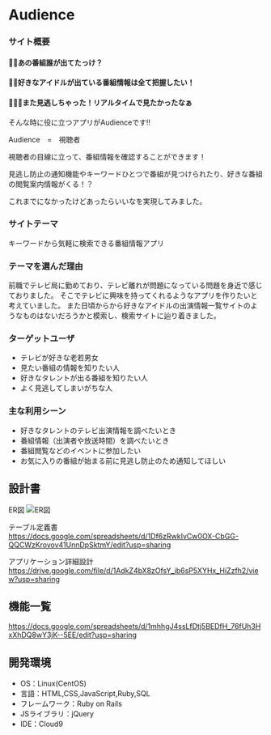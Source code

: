 # Audience

### サイト概要

#### 🤔💭あの番組誰が出てたっけ？
#### 👗💭好きなアイドルが出ている番組情報は全て把握したい！
#### 🤦‍♀️💭また見逃しちゃった！リアルタイムで見たかったなぁ

そんな時に役に立つアプリがAudienceです!!

Audience　=　視聴者

視聴者の目線に立って、番組情報を確認することができます！


見逃し防止の通知機能やキーワードひとつで番組が見つけられたり、好きな番組の閲覧案内情報がくる！？

これまでになかったけどあったらいいなを実現してみました。


### サイトテーマ
キーワードから気軽に検索できる番組情報アプリ

### テーマを選んだ理由
前職でテレビ局に勤めており、テレビ離れが問題になっている問題を身近で感じておりました。
そこでテレビに興味を持ってくれるようなアプリを作りたいと考えていました。
また日頃からから好きなアイドルの出演情報一覧サイトのようなものはないだろうかと模索し、検索サイトに辿り着きました。

### ターゲットユーザ
- テレビが好きな老若男女
- 見たい番組の情報を知りたい人
- 好きなタレントが出る番組を知りたい人
- よく見逃してしまいがちな人

### 主な利用シーン
- 好きなタレントのテレビ出演情報を調べたいとき
- 番組情報（出演者や放送時間）を調べたいとき
- 番組閲覧などのイベントに参加したい
- お気に入りの番組が始まる前に見逃し防止のため通知してほしい

## 設計書
ER図
![ER図](https://user-images.githubusercontent.com/82795561/126084218-12c8a575-58b1-4ece-804a-19d7dd3aa44a.png)

テーブル定義書
https://docs.google.com/spreadsheets/d/1Df6zRwkIvCw0OX-CbGG-QQCWzKroyov41UnnDpSktmY/edit?usp=sharing

アプリケーション詳細設計
https://drive.google.com/file/d/1AdkZ4bX8zOfsY_ib6sP5XYHx_HiZzfh2/view?usp=sharing


## 機能一覧
https://docs.google.com/spreadsheets/d/1mhhgJ4ssLfDtj5BEDfH_76fUh3HxXhDQ8wY3jK--5EE/edit?usp=sharing

## 開発環境
- OS：Linux(CentOS)
- 言語：HTML,CSS,JavaScript,Ruby,SQL
- フレームワーク：Ruby on Rails
- JSライブラリ：jQuery
- IDE：Cloud9